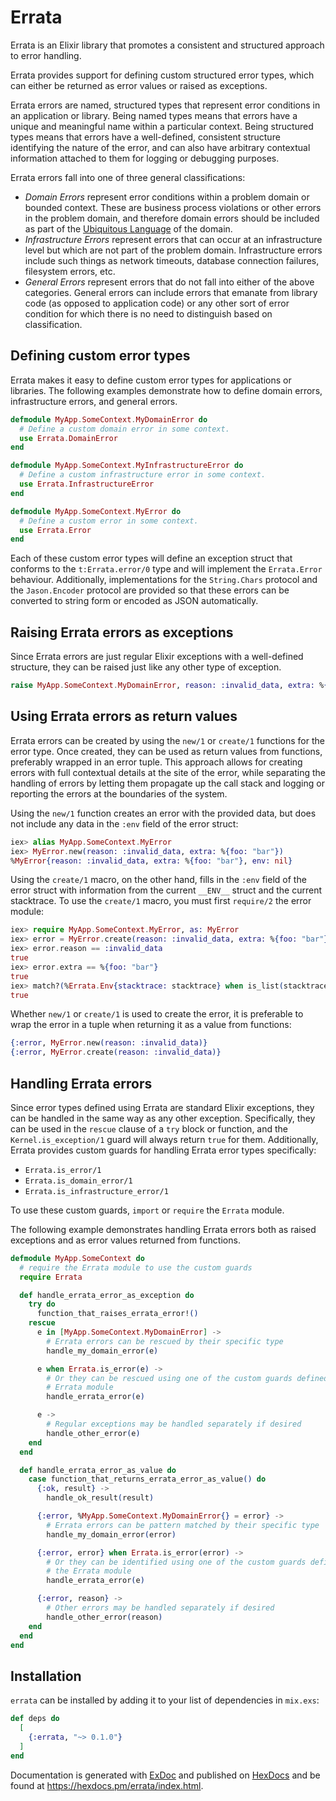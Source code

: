 # Errata

<!-- README START -->

Errata is an Elixir library that promotes a consistent and structured approach to
error handling.

Errata provides support for defining custom structured error types, which can
either be returned as error values or raised as exceptions.

Errata errors are named, structured types that represent error conditions in an
application or library. Being named types means that errors have a unique and
meaningful name within a particular context. Being structured types means that
errors have a well-defined, consistent structure identifying the nature of the
error, and can also have arbitrary contextual information attached to them for
logging or debugging purposes.

Errata errors fall into one of three general classifications:

- _Domain Errors_ represent error conditions within a problem domain or bounded
  context. These are business process violations or other errors in the problem
  domain, and therefore domain errors should be included as part of the
  [Ubiquitous Language](https://martinfowler.com/bliki/UbiquitousLanguage.html)
  of the domain.
- _Infrastructure Errors_ represent errors that can occur at an infrastructure
  level but which are not part of the problem domain. Infrastructure errors
  include such things as network timeouts, database connection failures,
  filesystem errors, etc.
- _General Errors_ represent errors that do not fall into either of the above
  categories. General errors can include errors that emanate from library code
  (as opposed to application code) or any other sort of error condition for
  which there is no need to distinguish based on classification.

## Defining custom error types

Errata makes it easy to define custom error types for applications or libraries.
The following examples demonstrate how to define domain errors, infrastructure
errors, and general errors.

```elixir
defmodule MyApp.SomeContext.MyDomainError do
  # Define a custom domain error in some context.
  use Errata.DomainError
end

defmodule MyApp.SomeContext.MyInfrastructureError do
  # Define a custom infrastructure error in some context.
  use Errata.InfrastructureError
end

defmodule MyApp.SomeContext.MyError do
  # Define a custom error in some context.
  use Errata.Error
end
```

Each of these custom error types will define an exception struct that conforms
to the `t:Errata.error/0` type and will implement the `Errata.Error` behaviour.
Additionally, implementations for the `String.Chars` protocol and the
`Jason.Encoder` protocol are provided so that these errors can be converted to
string form or encoded as JSON automatically.

## Raising Errata errors as exceptions

Since Errata errors are just regular Elixir exceptions with a well-defined
structure, they can be raised just like any other type of exception.

```elixir
raise MyApp.SomeContext.MyDomainError, reason: :invalid_data, extra: %{foo: "bar"}
```

## Using Errata errors as return values

Errata errors can be created by using the `new/1` or `create/1` functions for
the error type. Once created, they can be used as return values from functions,
preferably wrapped in an error tuple. This approach allows for creating errors
with full contextual details at the site of the error, while separating the
handling of errors by letting them propagate up the call stack and logging
or reporting the errors at the boundaries of the system.

Using the `new/1` function creates an error with the provided data, but does
not include any data in the `:env` field of the error struct:

```elixir
iex> alias MyApp.SomeContext.MyError
iex> MyError.new(reason: :invalid_data, extra: %{foo: "bar"})
%MyError{reason: :invalid_data, extra: %{foo: "bar"}, env: nil}
```

Using the `create/1` macro, on the other hand, fills in the `:env` field of
the error struct with information from the current `__ENV__` struct and
the current stacktrace. To use the `create/1` macro, you must first
`require/2` the error module:

```elixir
iex> require MyApp.SomeContext.MyError, as: MyError
iex> error = MyError.create(reason: :invalid_data, extra: %{foo: "bar"})
iex> error.reason == :invalid_data
true
iex> error.extra == %{foo: "bar"}
true
iex> match?(%Errata.Env{stacktrace: stacktrace} when is_list(stacktrace), error.env)
true
```

Whether `new/1` or `create/1` is used to create the error, it is preferable to
wrap the error in a tuple when returning it as a value from functions:

```elixir
{:error, MyError.new(reason: :invalid_data)}
{:error, MyError.create(reason: :invalid_data)}
```

## Handling Errata errors

Since error types defined using Errata are standard Elixir exceptions, they can
be handled in the same way as any other exception. Specifically, they can be
used in the `rescue` clause of a `try` block or function, and the
`Kernel.is_exception/1` guard will always return `true` for them. Additionally,
Errata provides custom guards for handling Errata error types specifically:

- `Errata.is_error/1`
- `Errata.is_domain_error/1`
- `Errata.is_infrastructure_error/1`

To use these custom guards, `import` or `require` the `Errata` module.

The following example demonstrates handling Errata errors both as raised
exceptions and as error values returned from functions.

```elixir
defmodule MyApp.SomeContext do
  # require the Errata module to use the custom guards
  require Errata

  def handle_errata_error_as_exception do
    try do
      function_that_raises_errata_error!()
    rescue
      e in [MyApp.SomeContext.MyDomainError] ->
        # Errata errors can be rescued by their specific type
        handle_my_domain_error(e)

      e when Errata.is_error(e) ->
        # Or they can be rescued using one of the custom guards defined in the
        # Errata module
        handle_errata_error(e)

      e ->
        # Regular exceptions may be handled separately if desired
        handle_other_error(e)
    end
  end

  def handle_errata_error_as_value do
    case function_that_returns_errata_error_as_value() do
      {:ok, result} ->
        handle_ok_result(result)

      {:error, %MyApp.SomeContext.MyDomainError{} = error} ->
        # Errata errors can be pattern matched by their specific type
        handle_my_domain_error(error)

      {:error, error} when Errata.is_error(error) ->
        # Or they can be identified using one of the custom guards defined in
        # the Errata module
        handle_errata_error(e)

      {:error, reason} ->
        # Other errors may be handled separately if desired
        handle_other_error(reason)
    end
  end
end
```

<!-- README END -->

## Installation

`errata` can be installed by adding it to your list of dependencies in `mix.exs`:

```elixir
def deps do
  [
    {:errata, "~> 0.1.0"}
  ]
end
```

Documentation is generated with [ExDoc](https://github.com/elixir-lang/ex_doc)
and published on [HexDocs](https://hexdocs.pm/errata/index.html) and be found at
<https://hexdocs.pm/errata/index.html>.
